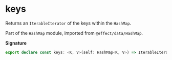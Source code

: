 # keys

Returns an `IterableIterator` of the keys within the `HashMap`.

Part of the `HashMap` module, imported from `@effect/data/HashMap`.

**Signature**

```ts
export declare const keys: <K, V>(self: HashMap<K, V>) => IterableIterator<K>
```
